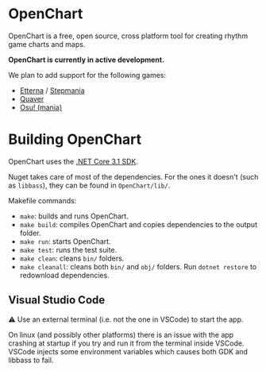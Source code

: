 # OpenChart

OpenChart is a free, open source, cross platform tool for creating rhythm game charts and maps.

**OpenChart is currently in active development.**

We plan to add support for the following games:

- [Etterna](https://etternaonline.com/) / [Stepmania](https://www.stepmania.com/)
- [Quaver](https://quavergame.com/)
- [Osu! (mania)](https://osu.ppy.sh/)

# Building OpenChart

OpenChart uses the [.NET Core 3.1 SDK](https://dotnet.microsoft.com/download/dotnet-core/3.1).

Nuget takes care of most of the dependencies. For the ones it doesn't (such as `libbass`), they can be found in `OpenChart/lib/`.

Makefile commands:

- `make`: builds and runs OpenChart.
- `make build`: compiles OpenChart and copies dependencies to the output folder.
- `make run`: starts OpenChart.
- `make test`: runs the test suite.
- `make clean`: cleans `bin/` folders.
- `make cleanall`: cleans both `bin/` and `obj/` folders. Run `dotnet restore` to redownload dependencies.

## Visual Studio Code

⚠️ Use an external terminal (i.e. not the one in VSCode) to start the app.

On linux (and possibly other platforms) there is an issue with the app crashing at startup if you try and run it from the terminal inside VSCode. VSCode injects some environment variables which causes both GDK and libbass to fail.
